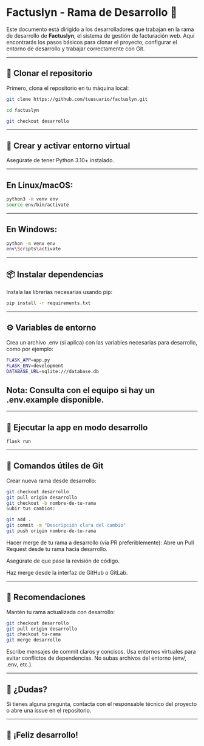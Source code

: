 # Factuslyn - Rama de Desarrollo 🧪

Este documento está dirigido a los desarrolladores que trabajan en la rama de desarrollo de **Factuslyn**, el sistema de gestión de facturación web. Aquí encontrarás los pasos básicos para clonar el proyecto, configurar el entorno de desarrollo y trabajar correctamente con Git.

---

## 🔁 Clonar el repositorio

Primero, clona el repositorio en tu máquina local:

```bash
git clone https://github.com/tuusuario/factuslyn.git
```
```bash
cd factuslyn
```
```bash
git checkout desarrollo
```
---
## 🐍 Crear y activar entorno virtual
Asegúrate de tener Python 3.10+ instalado.

---
## En Linux/macOS:
```bash
python3 -m venv env
source env/bin/activate
```
---
## En Windows:
```bash
python -m venv env
env\Scripts\activate
```
---
## 📦 Instalar dependencias
Instala las librerías necesarias usando pip:

```bash
pip install -r requirements.txt
```
---

## ⚙️ Variables de entorno
Crea un archivo .env (si aplica) con las variables necesarias para desarrollo, como por ejemplo:

```bash 
FLASK_APP=app.py
FLASK_ENV=development
DATABASE_URL=sqlite:///database.db
```
## Nota: Consulta con el equipo si hay un .env.example disponible.
---
## 🧪 Ejecutar la app en modo desarrollo
```bash
flask run
```
---
## 🧬 Comandos útiles de Git
Crear nueva rama desde desarrollo:
```bash
git checkout desarrollo
git pull origin desarrollo
git checkout -b nombre-de-tu-rama
Subir tus cambios:
```
```bash
git add .
git commit -m "Descripción clara del cambio"
git push origin nombre-de-tu-rama
```
Hacer merge de tu rama a desarrollo (vía PR preferiblemente):
Abre un Pull Request desde tu rama hacia desarrollo.

Asegúrate de que pase la revisión de código.

Haz merge desde la interfaz de GitHub o GitLab.

---
## 📌 Recomendaciones
Mantén tu rama actualizada con desarrollo:

```bash
git checkout desarrollo
git pull origin desarrollo
git checkout tu-rama
git merge desarrollo
```
Escribe mensajes de commit claros y concisos.
Usa entornos virtuales para evitar conflictos de dependencias.
No subas archivos del entorno (env/, .env, etc.).

---
## 🧠 ¿Dudas?
Si tienes alguna pregunta, contacta con el responsable técnico del proyecto o abre una issue en el repositorio.

---
## 🚀 ¡Feliz desarrollo!
